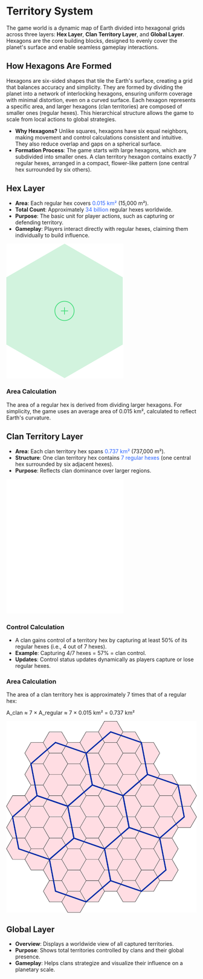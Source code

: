 # Territory System

The game world is a dynamic map of Earth divided into hexagonal grids across three layers: **Hex Layer**, **Clan Territory Layer**, and **Global Layer**. Hexagons are the core building blocks, designed to evenly cover the planet's surface and enable seamless gameplay interactions.

## How Hexagons Are Formed

Hexagons are six-sided shapes that tile the Earth's surface, creating a grid that balances accuracy and simplicity. They are formed by dividing the planet into a network of interlocking hexagons, ensuring uniform coverage with minimal distortion, even on a curved surface. Each hexagon represents a specific area, and larger hexagons (clan territories) are composed of smaller ones (regular hexes). This hierarchical structure allows the game to scale from local actions to global strategies.

- **Why Hexagons?** Unlike squares, hexagons have six equal neighbors, making movement and control calculations consistent and intuitive. They also reduce overlap and gaps on a spherical surface.
- **Formation Process**: The game starts with large hexagons, which are subdivided into smaller ones. A clan territory hexagon contains exactly 7 regular hexes, arranged in a compact, flower-like pattern (one central hex surrounded by six others).

## Hex Layer

- **Area**: Each regular hex covers <span style="color: #2962FF">0.015 km²</span> (15,000 m²).
- **Total Count**: Approximately <span style="color: #2962FF">34 billion</span> regular hexes worldwide.
- **Purpose**: The basic unit for player actions, such as capturing or defending territory.
- **Gameplay**: Players interact directly with regular hexes, claiming them individually to build influence.

![Regular Hex Example](media/mine-hex.svg)

### Area Calculation
The area of a regular hex is derived from dividing larger hexagons. For simplicity, the game uses an average area of 0.015 km², calculated to reflect Earth's curvature.

## Clan Territory Layer

- **Area**: Each clan territory hex spans <span style="color: #2962FF">0.737 km²</span> (737,000 m²).
- **Structure**: One clan territory hex contains <span style="color: #2962FF">7 regular hexes</span> (one central hex surrounded by six adjacent hexes).
- **Purpose**: Reflects clan dominance over larger regions.

![Clan Territory Example](media/hex-clan-level.svg)

### Control Calculation
- A clan gains control of a territory hex by capturing at least 50% of its regular hexes (i.e., 4 out of 7 hexes).
- **Example**: Capturing 4/7 hexes = 57% = clan control.
- **Updates**: Control status updates dynamically as players capture or lose regular hexes.




### Area Calculation
The area of a clan territory hex is approximately 7 times that of a regular hex:

A_clan ≈ 7 × A_regular ≈ 7 × 0.015 km² = 0.737 km²

![Clan Territory Example](media/nested-hexes.png)

## Global Layer

- **Overview**: Displays a worldwide view of all captured territories.
- **Purpose**: Shows total territories controlled by clans and their global presence.
- **Gameplay**: Helps clans strategize and visualize their influence on a planetary scale.